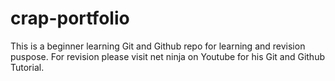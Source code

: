 # crap-portfolio

This is a beginner learning Git and Github repo for learning and revision puspose. For revision please visit net ninja  on Youtube for his Git and Github Tutorial.
